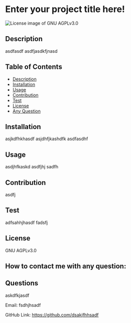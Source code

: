 # Enter your project title here!

<img src="https://img.shields.io/badge/License-GNU AGPLv3.0-blue.svg" alt="License image of GNU AGPLv3.0" />
  
  
## Description
asdfasdf asdfjasdkfjnasd

## Table of Contents
* [Description](#description)
* [Installation](#installation)
* [Usage](#usage)
* [Contribution](#contribution)
* [Test](#test)
* [License](#license)
* [Any Question](#questions)

## Installation
asjkdfhkhasdf asjdhfjkashdfk asdfasdhf

## Usage
asdjhfkaskd asdfjhj sadfh

## Contribution
asdfj

## Test
adfsahhjhasdf fadsfj

## License
GNU AGPLv3.0

## How to contact me with any question:

## Questions
askdfkjasdf

Email:
fsdhjhsadf

GitHub Link:
https://github.com/dsakjfhhsadf
